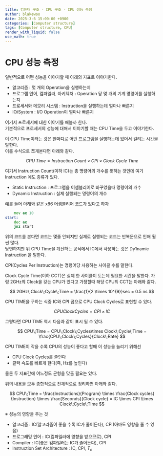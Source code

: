 ```yaml
---
title: 컴퓨터 구조 - CPU 구조 - CPU 성능 측정
author: blakewoo
date: 2025-3-6 15:00:00 +0900
categories: [Computer structure]
tags: [Computer structure, CPU] 
render_with_liquid: false
use_math: true
---
```


# CPU 성능 측정
일반적으로 어떤 성능을 이야기할 때 아래의 지표로 이야기한다.

- 알고리즘 : 몇 개의 Operation을 실행하는지
- 프로그램 언어, 컴파일러, 아키텍처 : Operation 당 몇 개의 기계 명령어를 실행하는지
- 프로세서와 메모리 시스템 : Instruction을 실행하는데 얼마나 빠른지
- IO/System : I/O Operation이 얼마나 빠른지

여기서 프로세서에 대한 이야기를 해볼까 한다.   
기본적으로 프로세서의 성능에 대해서 이야기할 때는 CPU Time을 두고 이야기한다.

이 CPU Time이라는 것은 한마디로 어떤 프로그램을 실행하는데 있어서 걸리는 시간을 말한다.   
이를 수식으로 쪼개본다면 아래와 같다.

$$CPU\;Time = Instruction\;Count \times CPI \times Clock\;Cycle\;Time$$

여기서 Instruction Count(이하 IC)는 총 명령어의 개수를 뜻하는 것인데 여기 Instruction 에도 종류가 있다.   
- Static Instruction : 프로그램을 어셈블리어로 바꾸었을때 명령어의 개수
- Dynamic Instruction : 실제 실행되는 명령어의 개수

예를 들어 아래와 같은 x86 어셈블리어 코드가 있다고 하자

```asm
    mov ax 10
start:
    dec ax
    jnz start
```

위의 코드를 본다면 코드는 몇줄 안되지만 실제로 실행되는 코드는 반복문으로 인해 훨씬 많다.   
당연하지만 위 CPU Time을 계산하는 공식에서 IC에서 사용하는 것은 Dy1namic Instruction 을 말한다.

CPI(Cycles Per Instruction)는 명령어당 사용하는 사이클 수를 말한다.

Clock Cycle Time(이하 CCT)은 실제 한 사이클이 도는데 필요한 시간을 말한다. 가령 2GHz의 Clock을 갖는 CPU가 있다고 가정할때
해당 CPU의 CCT는 아래와 같다.

$$ 2GHz\;Clock\;Cycle\;Time = \frac{1}{2 \times 10^{9}}sec =  0.5 ns $$

CPU TIME을 구하는 식중 IC와 CPI 곱으로 CPU Clock Cycles로 표현할 수 있다.

$$ CPU Clock Cycles = CPI \times IC $$

그렇다면 CPU TIME 역시 다음과 같이 표시 될 수 있다.

$$ CPU\;Time = CPU\;Clock\;Cycles\times Clock\;Cycle\;Time = \frac{CPU\;Clock\;Cycles}{Clock\;Rate} $$

CPU TIME이 작을 수록 CPU의 성능이 좋다고 할때 이 성능을 늘리기 위해선   
- CPU Clock Cycles를 줄인다
- 클럭 속도를 빠르게 한다(즉, Hz를 높인다)

물론 두 지표간에 어느정도 균형을 맞출 필요는 있다.

위의 내용을 모두 종합적으로 전체적으로 정리하면 아래와 같다.

$$ CPU\;Time = \frac{Instructions}{Program} \times \frac{Clock cycles}{Instruction} \times \frac{Seconds}{Clock cycle} = IC \times CPI \times Clock\;Cycle\;Time $$

※ 성능의 영향을 주는 것
- 알고리즘 : IC(알고리즘이 좋을 수록 IC가 줄어든다), CPI(아마도 영향을 줄 수 있음)
- 프로그래밍 언어 : IC(컴파일러에 영향을 받으므로), CPI
- Compiler : IC(좋은 컴파일러는 IC가 줄어든다), CPI
- Instruction Set Architecture : IC, CPI, $T_{c}$
